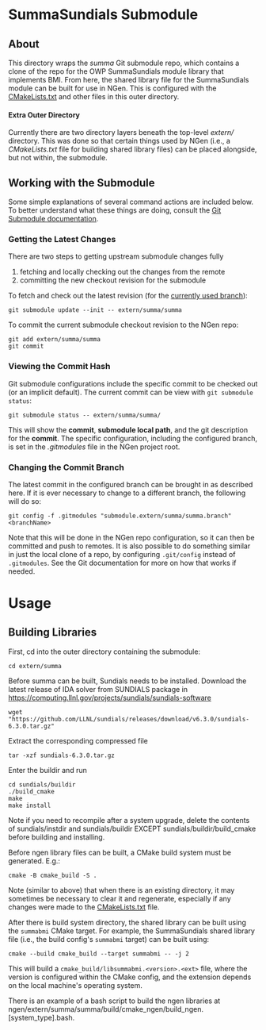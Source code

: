 # SummaSundials Submodule

## About

This directory wraps the *summa* Git submodule repo, which contains a clone of the repo for the OWP SummaSundials module library that implements BMI.  From here, the shared library file for the SummaSundials module can be built for use in NGen.  This is configured with the [CMakeLists.txt](CMakeLists.txt) and other files in this outer directory.

#### Extra Outer Directory

Currently there are two directory layers beneath the top-level *extern/* directory.  This was done so that certain things used by NGen (i.e., a *CMakeLists.txt* file for building shared library files) can be placed alongside, but not within, the submodule.

## Working with the Submodule

Some simple explanations of several command actions are included below.  To better understand what these things are doing, consult the [Git Submodule documentation](https://git-scm.com/book/en/v2/Git-Tools-Submodules). 

### Getting the Latest Changes

There are two steps to getting upstream submodule changes fully 
  1. fetching and locally checking out the changes from the remote
  2. committing the new checkout revision for the submodule

To fetch and check out the latest revision (for the [currently used branch](#viewing-the-current-branch)):

    git submodule update --init -- extern/summa/summa

To commit the current submodule checkout revision to the NGen repo:

    git add extern/summa/summa
    git commit

### Viewing the Commit Hash

Git submodule configurations include the specific commit to be checked out (or an implicit default).  The current commit can be view with `git submodule status`:

    git submodule status -- extern/summa/summa/

This will show the **commit**, **submodule local path**, and the git description for the **commit**.  The specific configuration, including the configured branch, is set in the _.gitmodules_ file in the NGen project root.

### Changing the Commit Branch

The latest commit in the configured branch can be brought in as described here.  If it is ever necessary to change to a different branch, the following will do so:

    git config -f .gitmodules "submodule.extern/summa/summa.branch" <branchName>

Note that this will be done in the NGen repo configuration, so it can then be committed and push to remotes.  It is also possible to do something similar in just the local clone of a repo, by configuring `.git/config` instead of `.gitmodules`.  See the Git documentation for more on how that works if needed.

# Usage

## Building Libraries

First, cd into the outer directory containing the submodule:

    cd extern/summa

Before summa can be built, Sundials needs to be installed. 
Download the latest release of IDA solver from SUNDIALS package in https://computing.llnl.gov/projects/sundials/sundials-software

    wget "https://github.com/LLNL/sundials/releases/download/v6.3.0/sundials-6.3.0.tar.gz"

Extract the corresponding compressed file

    tar -xzf sundials-6.3.0.tar.gz
    
Enter the buildir and run

    cd sundials/buildir
    ./build_cmake
    make
    make install
    
Note if you need to recompile after a system upgrade, delete the contents of sundials/instdir and sundials/buildir EXCEPT sundials/buildir/build_cmake before building and installing.

Before ngen library files can be built, a CMake build system must be generated.  E.g.:

    cmake -B cmake_build -S .

Note (similar to above) that when there is an existing directory, it may sometimes be necessary to clear it and regenerate, especially if any changes were made to the [CMakeLists.txt](CMakeLists.txt) file.

After there is build system directory, the shared library can be built using the `summabmi` CMake target. For example, the SummaSundials shared library file (i.e., the build config's `summabmi` target) can be built using:

    cmake --build cmake_build --target summabmi -- -j 2

This will build a `cmake_build/libsummabmi.<version>.<ext>` file, where the version is configured within the CMake config, and the extension depends on the local machine's operating system.    

There is an example of a bash script to build the ngen libraries at ngen/extern/summa/summa/build/cmake_ngen/build_ngen.[system_type].bash.
